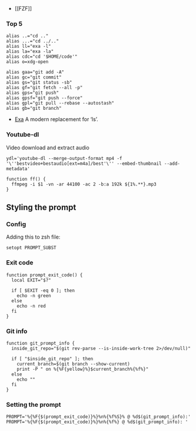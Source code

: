 - [[FZF]]

### Top 5

```
alias ..="cd .."
alias ...="cd ../.."
alias ll="exa -l"
alias la="exa -la"
alias cdc="cd '$HOME/code'"
alias o=xdg-open

alias gaa="git add -A"
alias gc="git commit"
alias gs="git status -sb"
alias gf="git fetch --all -p"
alias gps="git push"
alias gpsf="git push --force"
alias gpl="git pull --rebase --autostash"
alias gb="git branch"
```

- [Exa](https://github.com/ogham/exa) A modern replacement for ‘ls’. 

### Youtube-dl

Video download and extract audio
```
ydl='youtube-dl --merge-output-format mp4 -f '\''bestvideo+bestaudio[ext=m4a]/best'\'' --embed-thumbnail --add-metadata'
```

```
function ff() {
  ffmpeg -i $1 -vn -ar 44100 -ac 2 -b:a 192k ${1%.**}.mp3
}
```

## Styling the prompt

### Config

Adding this to zsh file:
```
setopt PROMPT_SUBST
```

### Exit code
```
function prompt_exit_code() {
  local EXIT="$?"

  if [ $EXIT -eq 0 ]; then
    echo -n green
  else
    echo -n red
  fi
}
```

### Git info
```
function git_prompt_info {
  inside_git_repo="$(git rev-parse --is-inside-work-tree 2>/dev/null)"

  if [ "$inside_git_repo" ]; then
    current_branch=$(git branch --show-current)
    print -P " on %{%F{yellow}%}$current_branch%{%f%}"
  else
    echo ""
  fi
}
```

### Setting the prompt
```
PROMPT='%{%F{$(prompt_exit_code)}%}%n%{%f%S}% @ %d$(git_prompt_info):'
PROMPT='%{%F{$(prompt_exit_code)}%}%n%{%f%} @ %d$(git_prompt_info): '
```